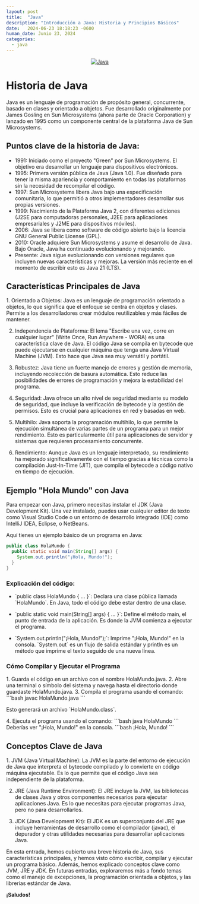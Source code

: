 ```yaml
---
layout: post
title:  "Java"
description: "Introducción a Java: Historia y Principios Básicos"
date:   2024-06-23 18:18:23 -0600
human_date: Junio 23, 2024
categories:
  - java
---
```


<p align="center">
  <a href="https://www.java.com/es/">
    <img class="java-logo-background" src="https://dev.java/assets/images/java-logo-vector.png"
    alt="Java" />
  </a>
</p>

<h1 class="dark:text-white">Historia de Java</h1>
Java es un lenguaje de programación de propósito general, concurrente, basado en clases y orientado a objetos. Fue desarrollado originalmente por James Gosling en Sun Microsystems (ahora parte de Oracle Corporation) y lanzado en 1995 como un componente central de la plataforma Java de Sun Microsystems.

<h2 class="dark:text-white">Puntos clave de la historia de Java:</h2>

- 1991: Iniciado como el proyecto "Green" por Sun Microsystems. El objetivo era desarrollar un lenguaje para dispositivos electrónicos.
- 1995: Primera versión pública de Java (Java 1.0). Fue diseñado para tener la misma apariencia y comportamiento en todas las plataformas sin la necesidad de recompilar el código.
- 1997: Sun Microsystems libera Java bajo una especificación comunitaria, lo que permitió a otros implementadores desarrollar sus propias versiones.
- 1999: Nacimiento de la Plataforma Java 2, con diferentes ediciones (J2SE para computadoras personales, J2EE para aplicaciones empresariales y J2ME para dispositivos móviles).
- 2006: Java se libera como software de código abierto bajo la licencia GNU General Public License (GPL).
- 2010: Oracle adquiere Sun Microsystems y asume el desarrollo de Java. Bajo Oracle, Java ha continuado evolucionando y mejorando.
- Presente: Java sigue evolucionando con versiones regulares que incluyen nuevas características y mejoras. La versión más reciente en el momento de escribir esto es Java 21 (LTS).

<h2 class="dark:text-white">Características Principales de Java</h2>
1. Orientado a Objetos:
Java es un lenguaje de programación orientado a objetos, lo que significa que el enfoque se centra en objetos y clases. Permite a los desarrolladores crear módulos reutilizables y más fáciles de mantener.

2. Independencia de Plataforma:
El lema "Escribe una vez, corre en cualquier lugar" (Write Once, Run Anywhere - WORA) es una característica clave de Java. El código Java se compila en bytecode que puede ejecutarse en cualquier máquina que tenga una Java Virtual Machine (JVM). Esto hace que Java sea muy versátil y portátil.

3. Robustez:
Java tiene un fuerte manejo de errores y gestión de memoria, incluyendo recolección de basura automática. Esto reduce las posibilidades de errores de programación y mejora la estabilidad del programa.

4. Seguridad:
Java ofrece un alto nivel de seguridad mediante su modelo de seguridad, que incluye la verificación de bytecode y la gestión de permisos. Esto es crucial para aplicaciones en red y basadas en web.

5. Multihilo:
Java soporta la programación multihilo, lo que permite la ejecución simultánea de varias partes de un programa para un mejor rendimiento. Esto es particularmente útil para aplicaciones de servidor y sistemas que requieren procesamiento concurrente.

6. Rendimiento:
Aunque Java es un lenguaje interpretado, su rendimiento ha mejorado significativamente con el tiempo gracias a técnicas como la compilación Just-In-Time (JIT), que compila el bytecode a código nativo en tiempo de ejecución.

<h2 class="dark:text-white">Ejemplo "Hola Mundo" con Java</h2>
Para empezar con Java, primero necesitas instalar el JDK (Java Development Kit). Una vez instalado, puedes usar cualquier editor de texto como Visual Studio Code o un entorno de desarrollo integrado (IDE) como IntelliJ IDEA, Eclipse, o NetBeans.

Aquí tienes un ejemplo básico de un programa en Java:

```java
public class HolaMundo {
  public static void main(String[] args) {
    System.out.println("¡Hola, Mundo!");
  }
}
```
<h3 class="dark:text-white">Explicación del código:</h3>
<ul>
  <li>
    <p>
      `public class HolaMundo { ... }`: Declara una clase pública llamada `HolaMundo`. En Java, todo el código debe estar dentro de una clase.
    </p>
  </li>
  <li>
    <p>
      `public static void main(String[] args) { ... }`: Define el método main, el punto de entrada de la aplicación. Es donde la JVM comienza a ejecutar el programa.
    </p>
  </li>
  <li>
    <p>
      `System.out.println("¡Hola, Mundo!");`: Imprime "¡Hola, Mundo!" en la consola. `System.out` es un flujo de salida estándar y println es un método que imprime el texto seguido de una nueva línea.
    </p>
  </li>
</ul>

<h3 class="dark:text-white">Cómo Compilar y Ejecutar el Programa</h3>
1. Guarda el código en un archivo con el nombre HolaMundo.java.
2. Abre una terminal o símbolo del sistema y navega hasta el directorio donde guardaste HolaMundo.java.
3. Compila el programa usando el comando:
```bash
javac HolaMundo.java
```
<p>Esto generará un archivo `HolaMundo.class`.</p>
4. Ejecuta el programa usando el comando:
```bash
java HolaMundo
```
Deberías ver "¡Hola, Mundo!" en la consola.
```bash
¡Hola, Mundo!
```

<h2 class="dark:text-white">Conceptos Clave de Java</h2>
1. JVM (Java Virtual Machine):
La JVM es la parte del entorno de ejecución de Java que interpreta el bytecode compilado y lo convierte en código máquina ejecutable. Es lo que permite que el código Java sea independiente de la plataforma.

2. JRE (Java Runtime Environment):
El JRE incluye la JVM, las bibliotecas de clases Java y otros componentes necesarios para ejecutar aplicaciones Java. Es lo que necesitas para ejecutar programas Java, pero no para desarrollarlos.

3. JDK (Java Development Kit):
El JDK es un superconjunto del JRE que incluye herramientas de desarrollo como el compilador (javac), el depurador y otras utilidades necesarias para desarrollar aplicaciones Java.

En esta entrada, hemos cubierto una breve historia de Java, sus características principales, y hemos visto cómo escribir, compilar y ejecutar un programa básico. Además, hemos explicado conceptos clave como JVM, JRE y JDK. En futuras entradas, exploraremos más a fondo temas como el manejo de excepciones, la programación orientada a objetos, y las librerías estándar de Java.

<strong class="dark:text-white">¡Saludos!</strong>
